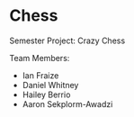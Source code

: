 # Chess
Semester Project: Crazy Chess

Team Members:
- Ian Fraize
- Daniel Whitney
- Hailey Berrio
- Aaron Sekplorm-Awadzi
